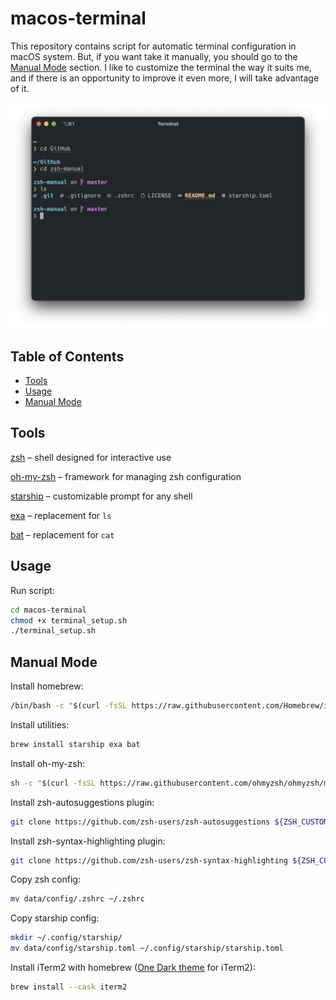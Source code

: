 # macos-terminal

This repository contains script for automatic terminal configuration in macOS system. But, if you want take it manually, you should go to the [Manual Mode](#manual-mode) section. I like to customize the terminal the way it suits me, and if there is an opportunity to improve it even more, I will take advantage of it.

![](data/images/terminal.png)

## Table of Contents
- [Tools](#tools)
- [Usage](#usage)
- [Manual Mode](#manual-mode)

## Tools

[zsh](https://www.zsh.org) – shell designed for interactive use

[oh-my-zsh](https://ohmyz.sh) – framework for managing zsh configuration

[starship](https://www.zsh.org) – customizable prompt for any shell

[exa](https://the.exa.website) – replacement for `ls`

[bat](https://github.com/sharkdp/bat) – replacement for `cat`

## Usage

Run script:

```bash
cd macos-terminal
chmod +x terminal_setup.sh
./terminal_setup.sh
```

## Manual Mode

Install homebrew:

```bash
/bin/bash -c "$(curl -fsSL https://raw.githubusercontent.com/Homebrew/install/HEAD/install.sh)"
```

Install utilities:

```bash
brew install starship exa bat
```

Install oh-my-zsh:

```bash
sh -c "$(curl -fsSL https://raw.githubusercontent.com/ohmyzsh/ohmyzsh/master/tools/install.sh)"
```

Install zsh-autosuggestions plugin:

```bash
git clone https://github.com/zsh-users/zsh-autosuggestions ${ZSH_CUSTOM:-~/.oh-my-zsh/custom}/plugins/zsh-autosuggestions
```

Install zsh-syntax-highlighting plugin:

```bash
git clone https://github.com/zsh-users/zsh-syntax-highlighting ${ZSH_CUSTOM:-~/.oh-my-zsh/custom}/plugins/zsh-syntax-highlighting
```

Copy zsh config:

```bash
mv data/config/.zshrc ~/.zshrc
```

Copy starship config:

```bash
mkdir ~/.config/starship/
mv data/config/starship.toml ~/.config/starship/starship.toml
```

Install iTerm2 with homebrew ([One Dark theme](data/themes/onedark.itermcolors) for iTerm2):

```bash
brew install --cask iterm2
```
